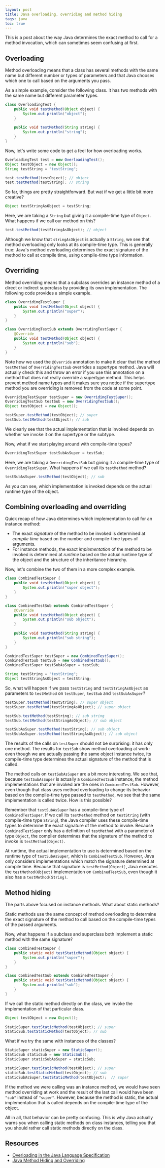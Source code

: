 ```yaml
---
layout: post
title: Java overloading, overriding and method hiding
tags: java
toc: true
---
```


This is a post about the way Java determines the exact method to call for a method invocation, which can sometimes seem confusing at first.

## Overloading

Method overloading means that a class has several methods with the same name but different number or types of parameters and that Java chooses which one to call based on the arguments you pass.

As a simple example, consider the following class. It has two methods with the same name but different parameter types.

```java
class OverloadingTest {
    public void testMethod(Object object) {
        System.out.println("object");
    }
    
    public void testMethod(String string) {
        System.out.println("string");
    }
}
```

Now, let's write some code to get a feel for how overloading works.

```java
OverloadingTest test = new OverloadingTest();
Object testObject = new Object();
String testString = "testString";

test.testMethod(testObject); // object
test.testMethod(testString); // string
```

So far, things are pretty straightforward. But wat if we get a little bit more creative?

```java
Object testStringAsObject = testString;
```

Here, we are taking a `String` but giving it a compile-time type of `Object`. What happens if we call our method on this?

```java
test.testMethod(testStringAsObject); // object
```

Although we know that `stringAsObject` is actually a `String`, we see that method overloading only looks at its compile-time type. This is generally true: Java's method overloading determines the exact signature of the method to call at compile time, using compile-time type information.

## Overriding

Method overriding means that a subclass overrides an instance method of a direct or indirect superclass by providing its own implementation. The following code provides a simple example.

```java
class OverridingTestSuper {
    public void testMethod(Object object) {
        System.out.println("super");
    }
}

class OverridingTestSub extends OverridingTestSuper {
    @Override
    public void testMethod(Object object) {
        System.out.println("sub");
    }
}
```

Note how we used the `@Override` annotation to make it clear that the method `testMethod` of `OverridingTestSub` overrides a supertype method. Java will actually check this and throw an error if you use this annotation on a method that does not really override a supertype method. This helps prevent method name typos and it makes sure you notice if the supertype method you are overriding is removed from the code at some point.

```java
OverridingTestSuper testSuper = new OverridingTestSuper();
OverridingTestSub testSub = new OverridingTestSub();
Object testObject = new Object();

testSuper.testMethod(testObject); // super
testSub.testMethod(testObject); // sub
```

We clearly see that the actual implementation that is invoked depends on whether we invoke it on the supertype or the subtype.

Now, what if we start playing around with compile-time types?

```java
OverridingTestSuper testSubAsSuper = testSub;
```

Here, we are taking a `OverridingTestSub` but giving it a compile-time type of `OverridingTestSuper`. What happens if we call its `testMethod` method?

```java
testSubAsSuper.testMethod(testObject); // sub
```

As you can see, which implementation is invoked depends on the actual runtime type of the object.

## Combining overloading and overriding 

Quick recap of how Java determines which implementation to call for an instance method:
- The exact *signature* of the method to be invoked is determined at *compile time* based on the number and compile-time types of arguments.
- For instance methods, the exact *implementation* of the method to be invoked is determined at *runtime* based on the actual runtime type of the object and the structure of the inheritance hierarchy.

Now, let's combine the two of them in a more complex example.

```java
class CombinedTestSuper {
    public void testMethod(Object object) {
        System.out.println("super object");
    }
}

class CombinedTestSub extends CombinedTestSuper {
    @Override
    public void testMethod(Object object) {
        System.out.println("sub object");
    }
    
    public void testMethod(String string) {
        System.out.println("sub string");
    }
}
```

```java
CombinedTestSuper testSuper = new CombinedTestSuper();
CombinedTestSub testSub = new CombinedTestSub();
CombinedTestSuper testSubAsSuper = testSub;

String testString = "testString";
Object testStringAsObject = testString;
```

So, what will happen if we pass `testString` and `testStringAsObject` as parameters to `testMethod` on `testSuper`, `testSub` and `testSubAsSuper`?

```java
testSuper.testMethod(testString); // super object
testSuper.testMethod(testStringAsObject); // super object

testSub.testMethod(testString); // sub string
testSub.testMethod(testStringAsObject); // sub object

testSubAsSuper.testMethod(testString); // sub object
testSubAsSuper.testMethod(testStringAsObject); // sub object
```

The results of the calls on `testSuper` should not be surprising: it has only one method. The results for `testSub` show method overloading at work: even though we are actually passing the same object instance twice, its compile-time type determines the actual signature of the method that is called.

The method calls on `testSubAsSuper` are a bit more interesting. We see that, because `testSubAsSuper` is actually a `CombinedTestSub` instance, the method implementations that are invoked are the ones in `CombinedTestSub`. However, even though that class uses method overloading to change its behavior based on the compile-time type passed to `testMethod`, we see that the same implementation is called twice. How is this possible?

Remember that `testSubAsSuper` has a compile-time type of `CombinedTestSuper`. If we call its `testMethod` method on `testString` (with compile-time type `String`), the Java compiler uses these compile-time types to determine the exact signature of the method to invoke. Because `CombinedTestSuper` only has a definition of `testMethod` with a parameter of type `Object`, the compiler determines that the signature of the method to invoke is `testMethod(Object)`.

At runtime, the actual implementation to use is determined based on the runtime type of `testSubAsSuper`, which is `CombinedTestSub`. However, Java only considers implementations which match the signature determined at compile time. Because that signature is `testMethod(Object)`, Java executes the `testMethod(Object)` implementation on `CombinedTestSub`, even though it also has a `testMethod(String)`.

## Method hiding

The parts above focused on instance methods. What about static methods?

Static methods use the same concept of method overloading to determine the exact signature of the method to call based on the compile-time types of the passed arguments.

Now, what happens if a subclass and superclass both implement a static method with the same signature?

```java
class CombinedTestSuper {
    public static void testStaticMethod(Object object) {
        System.out.println("super");
    }
}

class CombinedTestSub extends CombinedTestSuper {
    public static void testStaticMethod(Object object) {
        System.out.println("sub");
    }
}
```

If we call the static method directly on the class, we invoke the implementation of that particular class.

```java
Object testObject = new Object();
		
StaticSuper.testStaticMethod(testObject); // super
StaticSub.testStaticMethod(testObject); // sub
```

What if we try the same with instances of the classes?

```java
StaticSuper staticSuper = new StaticSuper();
StaticSub staticSub = new StaticSub();
StaticSuper staticSubAsSuper = staticSub;

staticSuper.testStaticMethod(testObject); // super
staticSub.testStaticMethod(testObject);	// sub
staticSubAsSuper.testStaticMethod(testObject);	// super
```

If the method we were calling was an instance method, we would have seen method overriding at work and the result of the last call would have been `"sub"` instead of `"super"`. However, because the method is static, the actual implementation that is called depends on the compile-time type of the object.

All in all, that behavior can be pretty confusing. This is why Java actually warns you when calling static methods on class instances, telling you that you should rather call static methods directly on the class.

## Resources

- [Overloading in the Java Language Specification](https://docs.oracle.com/javase/specs/jls/se10/html/jls-8.html#jls-8.4.9)
- [Java Method Hiding and Overriding](https://crunchify.com/java-method-hiding-and-overriding-override-static-method-in-java/9)